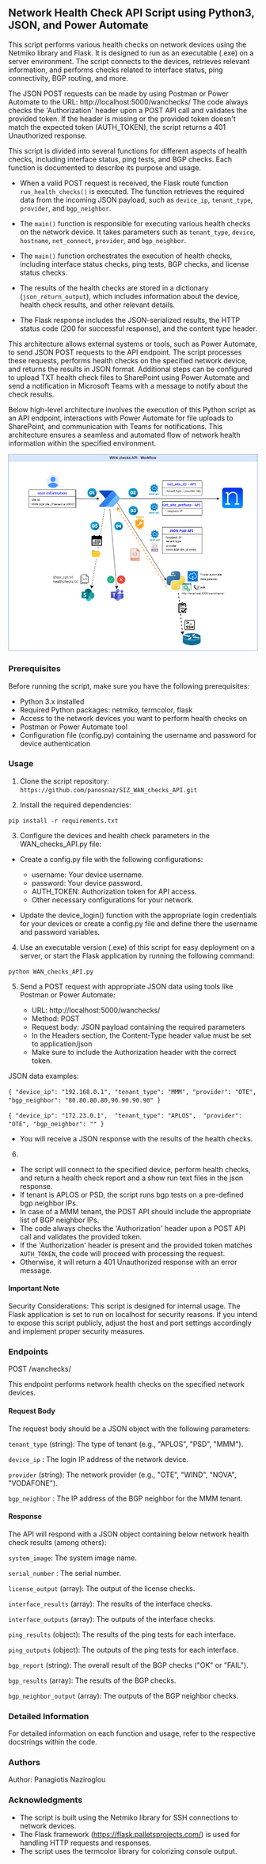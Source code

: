 ## **Network Health Check API Script using Python3, JSON, and Power Automate** 

This script performs various health checks on network devices using the Netmiko library and Flask.
It is designed to run as an executable (.exe) on a server environment. 
The script connects to the devices, retrieves relevant information, and performs checks related to
interface status, ping connectivity, BGP routing, and more.

The JSON POST requests can be made by using Postman or Power Automate to the URL: http://localhost:5000/wanchecks/
The code always checks the 'Authorization' header upon a POST API call and validates the provided token.
If the header is missing or the provided token doesn't match the expected token (AUTH_TOKEN), the script returns a 401 Unauthorized response.

This script is divided into several functions for different aspects of health checks, including
interface status, ping tests, and BGP checks. Each function is documented to describe its purpose
and usage.

- When a valid POST request is received, the Flask route function `run_health_checks()` is executed.
  The function retrieves the required data from the incoming JSON payload, such as `device_ip`, `tenant_type`, `provider`, and `bgp_neighbor`.

- The `main()` function is responsible for executing various health checks on the network device. It takes parameters such as `tenant_type`, `device`, `hostname`, `net_connect`, `provider`, and `bgp_neighbor`.

- The `main()` function orchestrates the execution of health checks, including interface status checks, ping tests, BGP checks, and license status checks.

- The results of the health checks are stored in a dictionary (`json_return_output`), which includes information about the device, health check results, and other relevant details.

- The Flask response includes the JSON-serialized results, the HTTP status code (200 for successful response), and the content type header.

This architecture allows external systems or tools, such as Power Automate, to send JSON POST requests to the API endpoint. The script processes these requests, performs health checks on the specified network device, and returns the results in JSON format.
Additional steps can be configured to upload TXT health check files to SharePoint using Power Automate and send a notification in Microsoft Teams with a message to notify about the check results.

Below high-level architecture involves the execution of this Python script as an API endpoint, interactions with Power Automate for file uploads to SharePoint, and communication with Teams for notifications. 
This architecture ensures a seamless and automated flow of network health information within the specified environment.

![WAN_checks_API Diagram](https://github.com/panosnaz/SIZ_WAN_checks_API/blob/83fbef1f9af8a1eda2a810d28260e770c11e35a3/WAN%20checks%20API.png)
### **Prerequisites** 

Before running the script, make sure you have the following prerequisites:

- Python 3.x installed
- Required Python packages: netmiko, termcolor, flask
- Access to the network devices you want to perform health checks on
- Postman or Power Automate tool
- Configuration file (config.py) containing the username and password for device authentication

### **Usage** 

1. Clone the script repository:
`https://github.com/panosnaz/SIZ_WAN_checks_API.git`

2. Install the required dependencies:

`pip install -r requirements.txt`

3. Configure the devices and health check parameters in the WAN_checks_API.py file:

- Create a config.py file with the following configurations:
	- username: Your device username.
	- password: Your device password.
	- AUTH_TOKEN: Authorization token for API access.
	- Other necessary configurations for your network.
	
- Update the device_login() function with the appropriate login credentials for your devices or create a config.py file and define there the username and password variables.

4. Use an executable version (.exe) of this script for easy deployment on a server, or start the Flask application by running the following command:

`python WAN_checks_API.py`

5. Send a POST request with appropriate JSON data using tools like Postman or Power Automate:

	- URL: http://localhost:5000/wanchecks/
	- Method: POST
	- Request body: JSON payload containing the required parameters
	- In the Headers section, the Content-Type header value must be set to application/json 
	- Make sure to include the Authorization header with the correct token.

JSON data examples:

`
{
  "device_ip": "192.168.0.1",
  "tenant_type": "MMM",
  "provider": "OTE",
  "bgp_neighbor": "80.80.80.80,90.90.90.90"
}
`

`
{
"device_ip": "172.23.0.1", 
"tenant_type": "APLOS", 
"provider": "OTE",
"bgp_neighbor": ""
}
`

- You will receive a JSON response with the results of the health checks.


6. 
- The script will connect to the specified device, perform health checks, and return a health check report and a show run text files in the json response.
- If tenant is APLOS or PSD, the script runs bgp tests on a pre-defined bgp neighbor IPs. 
- In case of a MMM tenant, the POST API should include the appropriate list of BGP neighbor IPs.
- The code always checks the 'Authorization' header upon a POST API call and validates the provided token. 
- If the 'Authorization' header is present and the provided token matches `AUTH_TOKEN`, the code will proceed with processing the request. 
- Otherwise, it will return a 401 Unauthorized response with an error message.


#### **Important Note**

Security Considerations: 
This script is designed for internal usage. 
The Flask application is set to run on localhost for security reasons. 
If you intend to expose this script publicly, adjust the host and port settings accordingly and implement proper security measures.
	
### **Endpoints**

POST /wanchecks/

This endpoint performs network health checks on the specified network devices.

#### **Request Body**

The request body should be a JSON object with the following parameters:

`tenant_type` (string): The type of tenant (e.g., "APLOS", "PSD", "MMM").

`device_ip` : The login IP address of the network device.

`provider` (string): The network provider (e.g., "OTE", "WIND", "NOVA", "VODAFONE").

`bgp_neighbor` : The IP address of the BGP neighbor for the MMM tenant.


#### **Response**

The API will respond with a JSON object containing below network health check results (among others):

`system_image`: The system image name.

`serial_number` : The serial number.

`license_output` (array): The output of the license checks.

`interface_results` (array): The results of the interface checks.

`interface_outputs` (array): The outputs of the interface checks.

`ping_results` (object): The results of the ping tests for each interface.

`ping_outputs` (object): The outputs of the ping tests for each interface.

`bgp_report` (string): The overall result of the BGP checks ("OK" or "FAIL").

`bgp_results` (array): The results of the BGP checks.

`bgp_neighbor_output` (array): The outputs of the BGP neighbor checks.



### **Detailed Information**

For detailed information on each function and usage, refer to the respective docstrings within the code.

### **Authors** 

Author: Panagiotis Naziroglou

### **Acknowledgments** 

- The script is built using the Netmiko library for SSH connections to network devices.
- The Flask framework (https://flask.palletsprojects.com/) is used for handling HTTP requests and responses.
- The script uses the termcolor library for colorizing console output.